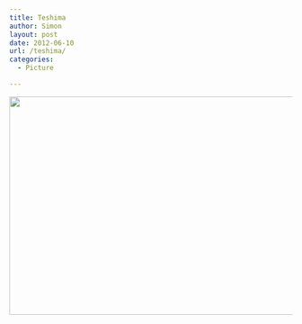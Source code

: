 ```yaml
---
title: Teshima
author: Simon
layout: post
date: 2012-06-10
url: /teshima/
categories:
  - Picture

---
```

<img class="alignnone size-large wp-image-23" title="Pinnacles" src="http://distilleryimage10.s3.amazonaws.com/007caf28b2f211e1a92a1231381b6f02_7.jpg" alt="" width="584" height="388" />